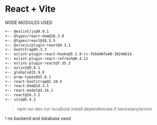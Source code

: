# React + Vite

NODE MODULES USED

```sh
+-- @eslint/js@9.9.1
+-- @types/react-dom@18.3.0
+-- @types/react@18.3.5
+-- @vitejs/plugin-react@4.3.1
+-- bootstrap@5.3.3
+-- eslint-plugin-react-hooks@5.1.0-rc-fb9a90fa48-20240614
+-- eslint-plugin-react-refresh@0.4.11
+-- eslint-plugin-react@7.35.2
+-- eslint@9.9.1
+-- globals@15.9.0
+-- prop-types@15.8.1
+-- react-bootstrap@2.10.4
+-- react-dom@18.3.1
+-- react-modal@3.16.1
+-- react@18.3.1
+-- vite@5.4.3
```

>npm run dev
>run localhost
>install dependencies if necessary/errors

! no backend and database used
